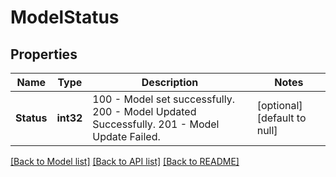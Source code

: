 # ModelStatus

## Properties
Name | Type | Description | Notes
------------ | ------------- | ------------- | -------------
**Status** | **int32** | 100 - Model set successfully. 200 - Model Updated Successfully. 201 - Model Update Failed.  | [optional] [default to null]

[[Back to Model list]](../README.md#documentation-for-models) [[Back to API list]](../README.md#documentation-for-api-endpoints) [[Back to README]](../README.md)


